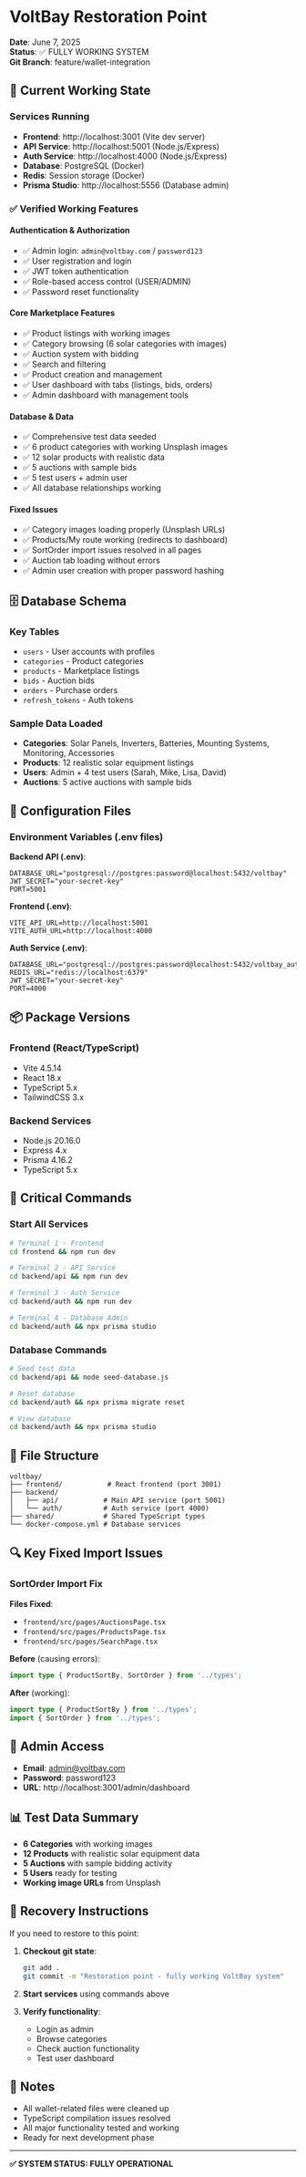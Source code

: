 # VoltBay Restoration Point
**Date**: June 7, 2025  
**Status**: ✅ FULLY WORKING SYSTEM  
**Git Branch**: feature/wallet-integration

## 🚀 Current Working State

### Services Running
- **Frontend**: http://localhost:3001 (Vite dev server)
- **API Service**: http://localhost:5001 (Node.js/Express)
- **Auth Service**: http://localhost:4000 (Node.js/Express) 
- **Database**: PostgreSQL (Docker)
- **Redis**: Session storage (Docker)
- **Prisma Studio**: http://localhost:5556 (Database admin)

### ✅ Verified Working Features

#### Authentication & Authorization
- ✅ Admin login: `admin@voltbay.com` / `password123`
- ✅ User registration and login
- ✅ JWT token authentication
- ✅ Role-based access control (USER/ADMIN)
- ✅ Password reset functionality

#### Core Marketplace Features
- ✅ Product listings with working images
- ✅ Category browsing (6 solar categories with images)
- ✅ Auction system with bidding
- ✅ Search and filtering
- ✅ Product creation and management
- ✅ User dashboard with tabs (listings, bids, orders)
- ✅ Admin dashboard with management tools

#### Database & Data
- ✅ Comprehensive test data seeded
- ✅ 6 product categories with working Unsplash images
- ✅ 12 solar products with realistic data
- ✅ 5 auctions with sample bids
- ✅ 5 test users + admin user
- ✅ All database relationships working

#### Fixed Issues
- ✅ Category images loading properly (Unsplash URLs)
- ✅ Products/My route working (redirects to dashboard)
- ✅ SortOrder import issues resolved in all pages
- ✅ Auction tab loading without errors
- ✅ Admin user creation with proper password hashing

## 🗄️ Database Schema

### Key Tables
- `users` - User accounts with profiles
- `categories` - Product categories 
- `products` - Marketplace listings
- `bids` - Auction bids
- `orders` - Purchase orders
- `refresh_tokens` - Auth tokens

### Sample Data Loaded
- **Categories**: Solar Panels, Inverters, Batteries, Mounting Systems, Monitoring, Accessories
- **Products**: 12 realistic solar equipment listings
- **Users**: Admin + 4 test users (Sarah, Mike, Lisa, David)
- **Auctions**: 5 active auctions with sample bids

## 🔧 Configuration Files

### Environment Variables (.env files)
**Backend API (.env)**:
```
DATABASE_URL="postgresql://postgres:password@localhost:5432/voltbay"
JWT_SECRET="your-secret-key"
PORT=5001
```

**Frontend (.env)**:
```
VITE_API_URL=http://localhost:5001
VITE_AUTH_URL=http://localhost:4000
```

**Auth Service (.env)**:
```
DATABASE_URL="postgresql://postgres:password@localhost:5432/voltbay_auth"
REDIS_URL="redis://localhost:6379"
JWT_SECRET="your-secret-key"
PORT=4000
```

## 📦 Package Versions

### Frontend (React/TypeScript)
- Vite 4.5.14
- React 18.x
- TypeScript 5.x
- TailwindCSS 3.x

### Backend Services
- Node.js 20.16.0
- Express 4.x
- Prisma 4.16.2
- TypeScript 5.x

## 🚨 Critical Commands

### Start All Services
```bash
# Terminal 1 - Frontend
cd frontend && npm run dev

# Terminal 2 - API Service  
cd backend/api && npm run dev

# Terminal 3 - Auth Service
cd backend/auth && npm run dev

# Terminal 4 - Database Admin
cd backend/auth && npx prisma studio
```

### Database Commands
```bash
# Seed test data
cd backend/api && node seed-database.js

# Reset database
cd backend/auth && npx prisma migrate reset

# View database
cd backend/auth && npx prisma studio
```

## 📁 File Structure
```
voltbay/
├── frontend/           # React frontend (port 3001)
├── backend/
│   ├── api/           # Main API service (port 5001)
│   └── auth/          # Auth service (port 4000)
├── shared/            # Shared TypeScript types
└── docker-compose.yml # Database services
```

## 🔍 Key Fixed Import Issues

### SortOrder Import Fix
**Files Fixed**: 
- `frontend/src/pages/AuctionsPage.tsx`
- `frontend/src/pages/ProductsPage.tsx` 
- `frontend/src/pages/SearchPage.tsx`

**Before** (causing errors):
```typescript
import type { ProductSortBy, SortOrder } from '../types';
```

**After** (working):
```typescript
import type { ProductSortBy } from '../types';
import { SortOrder } from '../types';
```

## 🎯 Admin Access
- **Email**: admin@voltbay.com
- **Password**: password123
- **URL**: http://localhost:3001/admin/dashboard

## 📊 Test Data Summary
- **6 Categories** with working images
- **12 Products** with realistic solar equipment data
- **5 Auctions** with sample bidding activity
- **5 Users** ready for testing
- **Working image URLs** from Unsplash

## 🔄 Recovery Instructions

If you need to restore to this point:

1. **Checkout git state**:
   ```bash
   git add .
   git commit -m "Restoration point - fully working VoltBay system"
   ```

2. **Start services** using commands above

3. **Verify functionality**:
   - Login as admin
   - Browse categories 
   - Check auction functionality
   - Test user dashboard

## 📝 Notes
- All wallet-related files were cleaned up
- TypeScript compilation issues resolved
- All major functionality tested and working
- Ready for next development phase

---
**✅ SYSTEM STATUS: FULLY OPERATIONAL** 